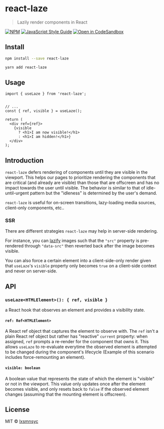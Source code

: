 # react-laze

> Lazily render components in React

[![NPM](https://img.shields.io/npm/v/react-laze.svg)](https://www.npmjs.com/package/react-laze) [![JavaScript Style Guide](https://badgen.net/badge/code%20style/airbnb/ff5a5f?icon=airbnb)](https://github.com/airbnb/javascript) [![Open in CodeSandbox](https://img.shields.io/badge/Open%20in-CodeSandbox-blue?style=flat-square&logo=codesandbox)](https://codesandbox.io/s/github/lxsmnsyc/laze/tree/main/examples/react-laze)

## Install

```bash
npm install --save react-laze
```

```bash
yarn add react-laze
```

## Usage

```tsx
import { useLaze } from 'react-laze';


// ...
const { ref, visible } = useLaze();

return (
  <div ref={ref}>
    {visible
      ? <h1>I am now visible!</h1>
      : <h1>I am hidden!</h1>}
  </div>
);
```

## Introduction

`react-laze` defers rendering of components until they are visible in the viewport. This helps our pages to prioritize rendering the components that are critical (and already are visible) than those that are offscreen and has no impact towards the user until visible. The behavior is similar to that of idle-until-urgent pattern but the "idleness" is determined by the user's demand.

`react-laze` is useful for on-screen transitions, lazy-loading media sources, client-only components, etc..

### SSR

There are different strategies `react-laze` may help in server-side rendering.

For instance, you can [lazify](https://web.dev/browser-level-image-lazy-loading/#how-do-i-handle-browsers-that-don't-yet-support-lazy-loading) images such that the `"src"` property is pre-rendered through `"data-src"` then reverted back after the image becomes visible.

You can also force a certain element into a client-side-only render given that `useLaze`'s `visible` property only becomes `true` on a client-side context and never on server-side.

## API

### `useLaze<HTMLElement>(): { ref, visible }`

a React hook that observes an element and provides a visibility state.

#### `ref: Ref<HTMLElement>`

A React ref object that captures the element to observe with. The `ref` isn't a plain React ref object but rather has "reactive" `current` property: when assigned, `ref` prompts a re-render for the component that owns it. This allows `useLaze` to re-evaluate everytime the observed element is attempted to be changed during the component's lifecycle (Example of this scenario includes force-remounting an element).

#### `visible: boolean`

A boolean value that represents the state of which the element is "visible" or not in the viewport. This value only updates once after the element becomes visible, and only resets back to `false` if the observed element changes (assuming that the mounting element is offscreen).

## License

MIT © [lxsmnsyc](https://github.com/lxsmnsyc)
